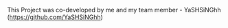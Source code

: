 This Project was co-developed by me and my team member - YaSHSiNGhh (https://github.com/YaSHSiNGhh)

